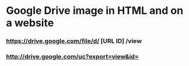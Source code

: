 # Google Drive image in HTML and on a website

### https://drive.google.com/file/d/ [URL ID] /view

### http://drive.google.com/uc?export=view&id=
